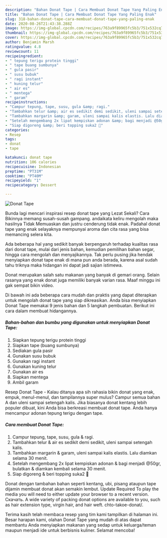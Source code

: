 ```yaml
---
description: "Bahan Donat Tape | Cara Membuat Donat Tape Yang Paling Enak"
title: "Bahan Donat Tape | Cara Membuat Donat Tape Yang Paling Enak"
slug: 318-bahan-donat-tape-cara-membuat-donat-tape-yang-paling-enak
date: 2020-08-26T21:43:38.288Z
image: https://img-global.cpcdn.com/recipes/763a9f89965fc5b3/751x532cq70/donat-tape-foto-resep-utama.jpg
thumbnail: https://img-global.cpcdn.com/recipes/763a9f89965fc5b3/751x532cq70/donat-tape-foto-resep-utama.jpg
cover: https://img-global.cpcdn.com/recipes/763a9f89965fc5b3/751x532cq70/donat-tape-foto-resep-utama.jpg
author: Benjamin Marsh
ratingvalue: 4.8
reviewcount: 11
recipeingredient:
- " tepung terigu protein tinggi"
- " tape buang sumbunya"
- " gula pasir"
- " susu bubuk"
- " ragi instant"
- " kuning telur"
- " air es"
- " mentega"
- " garam"
recipeinstructions:
- "Campur tepung, tape, susu, gula &amp; ragi."
- "Tambahkan telur &amp; air es sedikit demi sedikit, uleni sampai setengah kalis."
- "Tambahkan margarin &amp; garam, uleni sampai kalis elastis. Lalu diamkan selama 30 menit."
- "Setelah mengembang 2x lipat kempiskan adonan &amp; bagi menjadi @50gr, bulatkan &amp; diamkan kembali selama 30 menit."
- "Siap digoreng &amp; beri topping suka2 🤗"
categories:
- Resep
tags:
- donat
- tape

katakunci: donat tape 
nutrition: 106 calories
recipecuisine: Indonesian
preptime: "PT31M"
cooktime: "PT40M"
recipeyield: "1"
recipecategory: Dessert

---
```



![Donat Tape](https://img-global.cpcdn.com/recipes/763a9f89965fc5b3/751x532cq70/donat-tape-foto-resep-utama.jpg)

Bunda lagi mencari inspirasi resep donat tape yang Lezat Sekali? Cara Bikinnya memang susah-susah gampang. andaikata keliru mengolah maka hasilnya Tidak Memuaskan dan justru cenderung tidak enak. Padahal donat tape yang enak selayaknya mempunyai aroma dan cita rasa yang bisa memancing selera kita.

Ada beberapa hal yang sedikit banyak berpengaruh terhadap kualitas rasa dari donat tape, mulai dari jenis bahan, kemudian pemilihan bahan segar, hingga cara mengolah dan menyajikannya. Tak perlu pusing jika hendak menyiapkan donat tape enak di mana pun anda berada, karena asal sudah tahu triknya maka hidangan ini dapat jadi sajian istimewa.

Donat merupakan salah satu makanan yang banyak di gemari orang. Selain rasanya yang enak donat juga memiliki banyak varian rasa. Maaf minggu ini gak sempat bikin video.


Di bawah ini ada beberapa cara mudah dan praktis yang dapat diterapkan untuk mengolah donat tape yang siap dikreasikan. Anda bisa menyiapkan Donat Tape memakai 9 jenis bahan dan 5 langkah pembuatan. Berikut ini cara dalam membuat hidangannya.

<!--inarticleads1-->

##### Bahan-bahan dan bumbu yang digunakan untuk menyiapkan Donat Tape:

1. Siapkan  tepung terigu protein tinggi
1. Siapkan  tape (buang sumbunya)
1. Sediakan  gula pasir
1. Gunakan  susu bubuk
1. Gunakan  ragi instant
1. Gunakan  kuning telur
1. Gunakan  air es
1. Siapkan  mentega
1. Ambil  garam


Resep Donat Tape - Kalau ditanya apa sih rahasia bikin donat yang enak, empuk, menul-menul, dan tampilannya super mulus? Campur semua bahan A dan uleni sampai setengah kalis. Jika biasanya donat kentang lebih populer dibuat, kini Anda bisa berkreasi membuat donat tape. Anda hanya mencampur adonan tepung terigu dengan tape. 

<!--inarticleads2-->

##### Cara membuat Donat Tape:

1. Campur tepung, tape, susu, gula &amp; ragi.
1. Tambahkan telur &amp; air es sedikit demi sedikit, uleni sampai setengah kalis.
1. Tambahkan margarin &amp; garam, uleni sampai kalis elastis. Lalu diamkan selama 30 menit.
1. Setelah mengembang 2x lipat kempiskan adonan &amp; bagi menjadi @50gr, bulatkan &amp; diamkan kembali selama 30 menit.
1. Siap digoreng &amp; beri topping suka2 🤗


Donat dengan tambahan bahan seperti kentang, ubi, pisang ataupun tape dijamin membuat donat akan semakin lembut. Update Required To play the media you will need to either update your browser to a recent version. Скачать. A wide variety of packing donat options are available to you, such as hair extension type, virgin hair, and hair weft. chto-takoe-donat/. 

Terima kasih telah membaca resep yang tim kami tampilkan di halaman ini. Besar harapan kami, olahan Donat Tape yang mudah di atas dapat membantu Anda menyiapkan makanan yang sedap untuk keluarga/teman maupun menjadi ide untuk berbisnis kuliner. Selamat mencoba!

